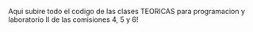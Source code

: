 Aqui subire todo el codigo de las clases TEORICAS para programacion y laboratorio II de las comisiones 4, 5 y 6!
